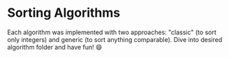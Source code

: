 # Sorting Algorithms

Each algorithm was implemented with two approaches: "classic" (to sort only integers) and generic (to sort anything comparable). Dive into desired algorithm folder and have fun! :smile:
